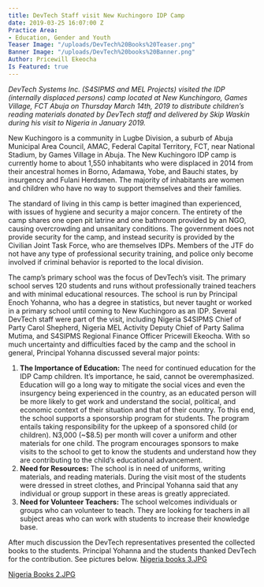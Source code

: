 ```yaml
---
title: DevTech Staff visit New Kuchingoro IDP Camp
date: 2019-03-25 16:07:00 Z
Practice Area:
- Education, Gender and Youth
Teaser Image: "/uploads/DevTech%20Books%20Teaser.png"
Banner Image: "/uploads/DevTech%20books%20Banner.png"
Author: Pricewill Ekeocha
Is Featured: true
---
```


*DevTech Systems Inc. (S4SIPMS and MEL Projects) visited the IDP (internally displaced persons) camp located at New Kunchingoro, Games Village, FCT Abuja on Thursday March 14th, 2019 to distribute children’s reading materials donated by DevTech staff and delivered by Skip Waskin during his visit to Nigeria in January 2019.*

 New Kuchingoro is a community in Lugbe Division, a suburb of Abuja Municipal Area Council, AMAC, Federal Capital Territory, FCT, near National Stadium, by Games Village in Abuja. The New Kuchingoro IDP camp is currently home to about 1,550 inhabitants who were displaced in 2014 from their ancestral homes in Borno, Adamawa, Yobe, and Bauchi states, by insurgency and Fulani Herdsmen. The majority of inhabitants are women and children who have no way to support themselves and their families. 

The standard of living in this camp is better imagined than experienced, with issues of hygiene and security a major concern. The entirety of the camp shares one open pit latrine and one bathroom provided by an NGO, causing overcrowding and unsanitary conditions. The government does not provide security for the camp, and instead security is provided by the Civilian Joint Task Force, who are themselves IDPs. Members of the JTF do not have any type of professional security training, and police only become involved if criminal behavior is reported to the local division.  

The camp’s primary school was the focus of DevTech’s visit. The primary school serves 120 students and runs without professionally trained teachers and with minimal educational resources. The school is run by Principal Enoch Yohanna, who has a degree in statistics, but never taught or worked in a primary school until coming to New Kuchingoro as an IDP.  Several DevTech staff were part of the visit, including Nigeria S4SIPMS Chief of Party Carol Shepherd, Nigeria MEL Activity Deputy Chief of Party Salima Mutima, and S4SIPMS Regional Finance Officer Pricewill Ekeocha. 
With so much uncertainty and difficulties faced by the camp and the school in general, Principal Yohanna discussed several major points:
1.	**The Importance of Education:** The need for continued education for the IDP Camp children. It’s importance, he said, cannot be overemphasized. Education will go a long way to mitigate the social vices and even the insurgency being experienced in the country, as an educated person will be more likely to get work and understand the social, political, and economic context of their situation and that of their country. To this end, the school supports a sponsorship program for students. The program entails taking responsibility for the upkeep of a sponsored child (or children). N3,000 (~$8.5) per month will cover a uniform and other materials for one child. The program encourages sponsors to make visits to the school to get to know the students and understand how they are contributing to the child’s educational advancement. 
2.	**Need for Resources:** The school is in need of uniforms, writing materials, and reading materials. During the visit most of the students were dressed in street clothes, and Principal Yohanna said that any individual or group support in these areas is greatly appreciated. 
3.	**Need for Volunteer Teachers:** The school welcomes individuals or groups who can volunteer to teach. They are looking for teachers in all subject areas who can work with students to increase their knowledge base. 

After much discussion the DevTech representatives presented the collected books to the students. Principal Yohanna and the students thanked DevTech for the contribution.  See pictures below.
[Nigeria books 3.JPG](/uploads/Nigeria%20books%203.JPG)


[Nigeria Books 2.JPG](/uploads/Nigeria%20Books%202.JPG)


